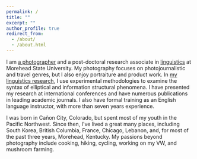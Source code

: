 ```yaml
---
permalink: /
title: ""
excerpt: ""
author_profile: true
redirect_from: 
  - /about/
  - /about.html
---
```


I am [a photographer](https://drdavidpotter.github.io/portfolio/) and a post-doctoral research associate in [linguistics](https://drdavidpotter.github.io/files/PotterCV.pdf) at Morehead State University. My photography focuses on photojournalistic and travel genres, but I also enjoy portraiture and product work. In [my linguistics research](https://drdavidpotter.github.io/research/), I use experimental methodologies to examine the syntax of elliptical and information structural phenomena. I have presented my research at international conferences and have numerous publications in leading academic journals. I also have formal training as an English language instructor, with more than seven years experience.

I was born in Cañon City, Colorado, but spent most of my youth in the Pacific Northwest. Since then, I've lived a great many places, including South Korea, British Columbia, France, Chicago, Lebanon, and, for most of the past three years, Morehead, Kentucky. My passions beyond photography include cooking, hiking, cycling, working on my VW, and mushroom farming.